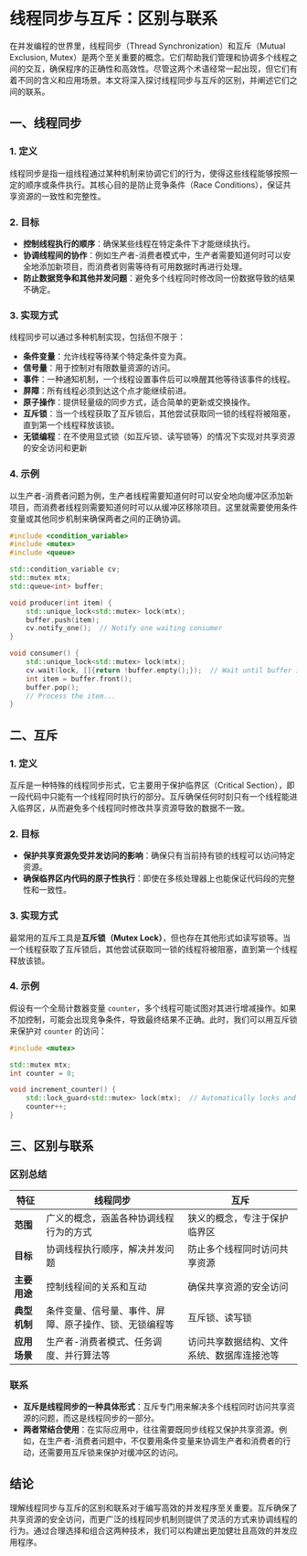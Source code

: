 # 线程同步与互斥：区别与联系

在并发编程的世界里，线程同步（Thread Synchronization）和互斥（Mutual Exclusion, Mutex）是两个至关重要的概念。它们帮助我们管理和协调多个线程之间的交互，确保程序的正确性和高效性。尽管这两个术语经常一起出现，但它们有着不同的含义和应用场景。本文将深入探讨线程同步与互斥的区别，并阐述它们之间的联系。

## 一、线程同步

### 1. 定义
线程同步是指一组线程通过某种机制来协调它们的行为，使得这些线程能够按照一定的顺序或条件执行。其核心目的是防止竞争条件（Race Conditions），保证共享资源的一致性和完整性。

### 2. 目标
- **控制线程执行的顺序**：确保某些线程在特定条件下才能继续执行。
- **协调线程间的协作**：例如生产者-消费者模式中，生产者需要知道何时可以安全地添加新项目，而消费者则需等待有可用数据时再进行处理。
- **防止数据竞争和其他并发问题**：避免多个线程同时修改同一份数据导致的结果不确定。

### 3. 实现方式
线程同步可以通过多种机制实现，包括但不限于：
- **条件变量**：允许线程等待某个特定条件变为真。
- **信号量**：用于控制对有限数量资源的访问。
- **事件**：一种通知机制，一个线程设置事件后可以唤醒其他等待该事件的线程。
- **屏障**：所有线程必须到达这个点才能继续前进。
- **原子操作**：提供轻量级的同步方式，适合简单的更新或交换操作。
- **互斥锁**：当一个线程获取了互斥锁后，其他尝试获取同一锁的线程将被阻塞，直到第一个线程释放该锁。
- **无锁编程**：在不使用显式锁（如互斥锁、读写锁等）的情况下实现对共享资源的安全访问和更新

### 4. 示例
以生产者-消费者问题为例，生产者线程需要知道何时可以安全地向缓冲区添加新项目，而消费者线程则需要知道何时可以从缓冲区移除项目。这里就需要使用条件变量或其他同步机制来确保两者之间的正确协调。

```cpp
#include <condition_variable>
#include <mutex>
#include <queue>

std::condition_variable cv;
std::mutex mtx;
std::queue<int> buffer;

void producer(int item) {
    std::unique_lock<std::mutex> lock(mtx);
    buffer.push(item);
    cv.notify_one();  // Notify one waiting consumer
}

void consumer() {
    std::unique_lock<std::mutex> lock(mtx);
    cv.wait(lock, []{return !buffer.empty();});  // Wait until buffer is not empty
    int item = buffer.front();
    buffer.pop();
    // Process the item...
}
```

## 二、互斥

### 1. 定义
互斥是一种特殊的线程同步形式，它主要用于保护临界区（Critical Section），即一段代码中只能有一个线程同时执行的部分。互斥确保任何时刻只有一个线程能进入临界区，从而避免多个线程同时修改共享资源导致的数据不一致。

### 2. 目标
- **保护共享资源免受并发访问的影响**：确保只有当前持有锁的线程可以访问特定资源。
- **确保临界区内代码的原子性执行**：即使在多核处理器上也能保证代码段的完整性和一致性。

### 3. 实现方式
最常用的互斥工具是**互斥锁（Mutex Lock）**，但也存在其他形式如读写锁等。当一个线程获取了互斥锁后，其他尝试获取同一锁的线程将被阻塞，直到第一个线程释放该锁。

### 4. 示例
假设有一个全局计数器变量 `counter`，多个线程可能试图对其进行增减操作。如果不加控制，可能会出现竞争条件，导致最终结果不正确。此时，我们可以用互斥锁来保护对 `counter` 的访问：

```cpp
#include <mutex>

std::mutex mtx;
int counter = 0;

void increment_counter() {
    std::lock_guard<std::mutex> lock(mtx);  // Automatically locks and unlocks the mutex
    counter++;
}
```

## 三、区别与联系

### 区别总结

| 特征         | 线程同步                                               | 互斥                                       |
| ------------ | ------------------------------------------------------ | ------------------------------------------ |
| **范围**     | 广义的概念，涵盖各种协调线程行为的方式                 | 狭义的概念，专注于保护临界区               |
| **目标**     | 协调线程执行顺序，解决并发问题                         | 防止多个线程同时访问共享资源               |
| **主要用途** | 控制线程间的关系和互动                                 | 确保共享资源的安全访问                     |
| **典型机制** | 条件变量、信号量、事件、屏障、原子操作、锁、无锁编程等 | 互斥锁、读写锁                             |
| **应用场景** | 生产者-消费者模式、任务调度、并行算法等                | 访问共享数据结构、文件系统、数据库连接池等 |

### 联系
- **互斥是线程同步的一种具体形式**：互斥专门用来解决多个线程同时访问共享资源的问题，而这是线程同步的一部分。
- **两者常结合使用**：在实际应用中，往往需要既同步线程又保护共享资源。例如，在生产者-消费者问题中，不仅要用条件变量来协调生产者和消费者的行动，还需要用互斥锁来保护对缓冲区的访问。

## 结论

理解线程同步与互斥的区别和联系对于编写高效的并发程序至关重要。互斥确保了共享资源的安全访问，而更广泛的线程同步机制则提供了灵活的方式来协调线程的行为。通过合理选择和组合这两种技术，我们可以构建出更加健壮且高效的并发应用程序。

